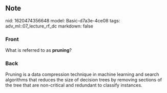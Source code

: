 ## Note
nid: 1620474356648
model: Basic-d7a3e-4ce08
tags: adv_ml::07_lecture_rf_dc
markdown: false

### Front
What is referred to as <b>pruning</b>?

### Back
Pruning is a data compression technique in machine learning and search algorithms that reduces the size of decision trees by removing sections of the tree that are non-critical and redundant to classify instances.

